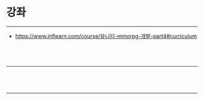 # 강좌
---
 - <https://www.inflearn.com/course/유니티-mmorpg-개발-part4#curriculum>

<br>

# 
---



<br>

# 
---



<br>



